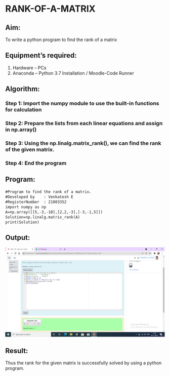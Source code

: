 # RANK-OF-A-MATRIX
## Aim:
To write a python program to find the rank of a matrix
## Equipment’s required:
1. 	Hardware – PCs
2. 	Anaconda – Python 3.7 Installation / Moodle-Code Runner
## Algorithm:
### Step 1: Import the numpy module to use the built-in functions for calculation
### Step 2: Prepare the lists from each linear equations and assign in np.array()
### Step 3: Using the np.linalg.matrix_rank(), we can find the rank of the given matrix.
### Step 4: End the program
## Program:
~~~
#Program to find the rank of a matrix.
#Developed by    : Venkatesh E 
#RegisterNumber  : 21003352
import numpy as np
A=np.array([[5,-3,-10],[2,2,-3],[-3,-1,5]])
Solution=np.linalg.matrix_rank(A)
print(Solution)
~~~
## Output:

![GitHub Logo](Capture.PNG)

## Result:
Thus the rank for the given matrix is successfully solved by  using a python program.

